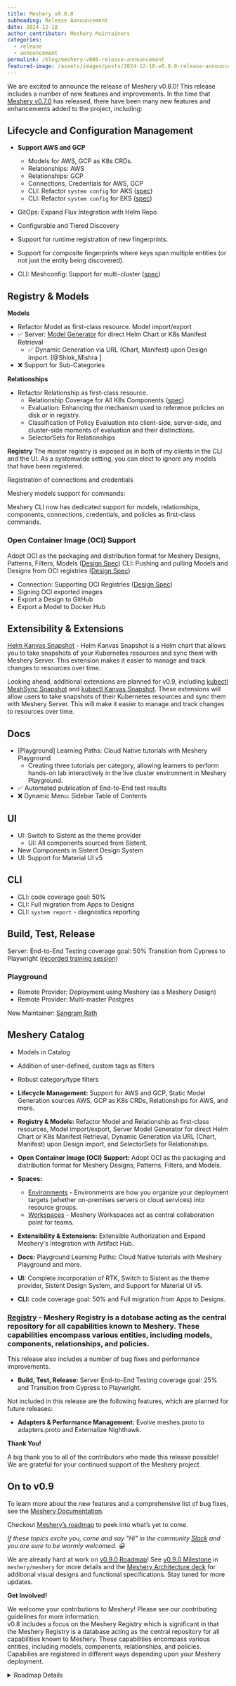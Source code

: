 ```yaml
---
title: Meshery v0.8.0
subheading: Release Announcement
date: 2024-12-18
author_contributor: Meshery Maintainers
categories:
  - release
  - announcement
permalink: /blog/meshery-v080-release-announcement
featured-image: /assets/images/posts/2024-12-18-v0.8.0-release-announcement/meshery-v080-release-announcement.png
---
```


We are excited to announce the release of Meshery v0.8.0! This release includes a number of new features and improvements. In the time that [Meshery v0.7.0](/blog/meshery-v07-release-announcement) has released, there have been many new features and enhancements added to the project, including:

## Lifecycle and Configuration Management

* **Support AWS and GCP**
  * Models for  AWS, GCP as K8s CRDs.
  * Relationships: AWS
  * Relationships: GCP
  * Connections, Credentials for AWS, GCP
  * CLI: Refactor `system config` for AKS ([spec](https://docs.google.com/document/d/1XfIvMwKGKBS5_ielGWuYFdqJByEcOeloCKpUL9bBxlw/edit#heading=h.blih70a9hxp))
  * CLI: Refactor `system config` for EKS ([spec](https://docs.google.com/document/d/1XfIvMwKGKBS5_ielGWuYFdqJByEcOeloCKpUL9bBxlw/edit#heading=h.blih70a9hxp))

* GitOps: Expand Flux Integration with Helm Repo

* Configurable and Tiered Discovery
* Support for runtime registration of new fingerprints.
* Support for composite fingerprints where keys span multiple entities (or not just the entity being discovered).

- CLI:  Meshconfig: Support for multi-cluster ([spec](https://docs.google.com/document/d/1r_Yopt904qdqO6lutzZn8mfqjKlI-MQgD22GG8x4UYM/edit#))

## Registry & Models

**Models**

* Refactor Model as first-class resource. Model import/export  
* :white_check_mark: Server: [Model Generator](https://docs.google.com/document/d/1rUwDANT6-fk-d_8TUh73wFBeTRTOCE-tuDEQeHRchZA/edit#heading=h.1rjqe5qvw5j9) for direct Helm Chart or K8s Manifest Retrieval
  * :white_check_mark: Dynamic Generation via URL (Chart, Manifest) upon Design import. [@Shlok_Mishra ]
* :x: Support for Sub-Categories

**Relationships**

* Refactor Relationship as first-class resource.
  * Relationship Coverage for All K8s Components ([spec](https://docs.google.com/spreadsheets/d/1DZHnzxYWOlJ69Oguz4LkRVTFM79kC2tuvdwizOJmeMw/edit#gid=0))
  * Evaluation: Enhancing the mechanism used to reference policies on disk or in registry.
  * Classification of Policy Evaluation into client-side, server-side, and cluster-side moments of evaluation and their distinctions.
  * SelectorSets for Relationships

**Registry**
The master registry is exposed as in both of my clients in the CLI and the UI. As a systemwide setting, you can elect to ignore any models that have been registered.

Registration of connections and credentials

Meshery models support for commands:

Meshery CLI now has dedicated support for models, relationships, components, connections, credentials, and policies as first-class commands.

### Open Container Image (OCI) Support

Adopt OCI as the packaging and distribution format for Meshery Designs, Patterns, Filters, Models ([Design Spec](https://docs.google.com/document/d/1AmNnwtMbYSVQ00TZRYtEZBJQTrPtH_S51ZG2UiwBGqs/edit))
CLI: Pushing and pulling Models and Designs from OCI registries ([Design Spec](https://docs.google.com/document/d/1AmNnwtMbYSVQ00TZRYtEZBJQTrPtH_S51ZG2UiwBGqs/edit))

* Connection: Supporting OCI Registries ([Design Spec](https://docs.google.com/document/d/1AmNnwtMbYSVQ00TZRYtEZBJQTrPtH_S51ZG2UiwBGqs/edit))
* Signing OCI exported images
* Export a Design to GitHub
* Export a Model to Docker Hub

## Extensibility & Extensions

[Helm Kanvas Snapshot](/extensions/helm-kanvas-snapshot) - Helm Kanvas Snapshot is a Helm chart that allows you to take snapshots of your Kubernetes resources and sync them with Meshery Server. This extension makes it easier to manage and track changes to resources over time.

Looking ahead, additional extensions are planned for v0.9, including [kubectl MeshSync Snapshot](/extensions/kubectl-meshsync-snapshot) and [kubectl Kanvas Snapshot](/extensions/kubectl-kanvas-snapshot). These extensions will allow users to take snapshots of their Kubernetes resources and sync them with Meshery Server. This will make it easier to manage and track changes to resources over time.

## Docs

* [Playground] Learning Paths: Cloud Native tutorials with Meshery Playground
  * Creating three tutorials per category, allowing learners to perform hands-on lab interactively in the live cluster environment in Meshery Playground.
* :white_check_mark: Automated publication of End-to-End test results
* :x: Dynamic Menu: Sidebar Table of Contents

## UI

* UI: Switch to Sistent as the theme provider
  * UI: All components sourced from Sistent.
* New Components in Sistent Design System
* UI: Support for Material UI v5

## CLI

- CLI: code coverage goal: 50%
- CLI: Full migration from Apps to Designs
- CLI: `system report` - diagnostics reporting

## Build, Test, Release

Server: End-to-End Testing coverage goal: 50% 
Transition from Cypress to Playwright ([recorded training session]())

### Playground

- Remote Provider: Deployment using Meshery (as a Meshery Design)
- Remote Provider: Multi-master Postgres

New Maintainer: [Sangram Rath](https://layer5.io/community/sangram-rath)

## Meshery Catalog

* Models in Catalog
* Addition of user-defined, custom tags as filters
* Robust category/type filters

* **Lifecycle Management:** Support for AWS and GCP, Static Model Generation sources AWS, GCP as K8s CRDs, Relationships for AWS, and more.  
* **Registry & Models:** Refactor Model and Relationship as first-class resources, Model import/export, Server Model Generator for direct Helm Chart or K8s Manifest Retrieval, Dynamic Generation via URL (Chart, Manifest) upon Design import, and SelectorSets for Relationships.  
* **Open Container Image (OCI) Support:** Adopt OCI as the packaging and distribution format for Meshery Designs, Patterns, Filters, and Models.  
* **Spaces:**
  * [Environments](https://docs.meshery.io/concepts/logical/environments) - Environments are how you organize your deployment targets (whether on-premises servers or cloud services) into resource groups.
  * [Workspaces](https://docs.meshery.io/concepts/logical/workspaces) - Meshery Workspaces act as central collaboration point for teams.
* **Extensibility & Extensions:** Extensible Authorization and Expand Meshery's Integration with Artifact Hub.  
* **Docs:** Playground Learning Paths: Cloud Native tutorials with Meshery Playground and more.  
* **UI:** Complete incorporation of RTK, Switch to Sistent as the theme provider, Sistent Design System, and Support for Material UI v5.  
* **CLI:** code coverage goal: 50% and Full migration from Apps to Designs.  

### [Registry](https://docs.meshery.io/concepts/logical/registry) - Meshery Registry is a database acting as the central repository for all capabilities known to Meshery. These capabilities encompass various entities, including models, components, relationships, and policies.

This release also includes a number of bug fixes and performance improvements.

* **Build, Test, Release:** Server End-to-End Testing coverage goal: 25% and Transition from Cypress to Playwright.  

Not included in this release are the following features, which are planned for future releases:

* **Adapters & Performance Management:** Evolve meshes.proto to adapters.proto and Externalize Nighthawk.  
  
**Thank You!**

A big thank you to all of the contributors who made this release possible! We are grateful for your continued support of the Meshery project.

## On to v0.9

To learn more about the new features and a comprehensive list of bug fixes, see the [Meshery Documentation](https://docs.meshery.io/docs/project/releases).

Checkout [Meshery’s roadmap](https://github.com/meshery/meshery/blob/master/ROADMAP.md) to peek into what’s yet to come.

_If these topics excite you, come and say "Hi" in the community [Slack](https://slack.meshery.io/) and you are sure to be warmly welcomed. 😀_

We are already hard at work on [v0.9.0 Roadmap](https://discuss.layer5.io/t/meshery-v0-9-roadmap/6296)! See [v0.9.0 Milestone](https://github.com/meshery/meshery/milestone/5) in `meshery/meshery` for more details and the [Meshery Architecture deck](https://docs.google.com/presentation/d/1SQMfyu5shjpGKlYONdVzOtd7UYTgLWBcgUvHMLCZ2tY/edit#) for additional visual designs and functional specifications.
Stay tuned for more updates.

**Get Involved!**

We welcome your contributions to Meshery! Please see our contributing guidelines for more information.  
v0.8 includes a focus on the Meshery Registry which is significant in that the Meshery Registry is a database acting as the central repository for all capabilities known to Meshery. These capabilities encompass various entities, including models, components, relationships, and policies. Capabilies are registered in different ways depending upon your Meshery deployment.

<details>
<summary>Roadmap Details</summary>

<h3>Adapters & Performance Management</h3>

<ol>
<li><a href="https://github.com/meshery/meshery/issues/9968">Evolve meshes.proto to adapters.proto</a></li>
<li> Externalize Nighthawk (<a href="https://docs.google.com/document/d/1Qy_BpHXibTvL9daLTc5L4fjmr1F051ya0UYeghNUq_I/edit?usp=sharing">spec</a>)</li>
    <li>Nighthawk as a Meshery Adapter (`meshery-nighthawk`)</li>
    <li>Server: Lifecycle Management of `meshery-nighthawk` in Meshery Server</li>
    <li>CLI: `mesheryctl perf` support for load generator / adapter selection</li>
    <li>UI: `meshery-nighthawk` adapter chip</li>
</ol>

<h3>Basic Adaptive Load Controller</h3>

**Basic Adaptive Load Controller** ([spec](https://docs.google.com/presentation/d/1arewKYZuhkv7NGRZKx0w-7bQdS-ho-YSYJF0X32qfHo/edit#slide=id.gfbc0c4fb3f_0_8)) (_v0.9.0_)
<ul>
<li>Exposure of “Adaptive Test” in Meshery UI.</li>
<li>Meshery Server endpoints.</li>
<li>Storage of n result sets in Provider for a given Performance Profile.</li>
</ul>

<h3>Custom Telemetry Provider</h3>

<ul>
<li>Multiple Telemetry Providers and Custom Boards (<a href="https://docs.google.com/presentation/d/1SQMfyu5shjpGKlYONdVzOtd7UYTgLWBcgUvHMLCZ2tY/edit#slide=id.g1044af767ce_5_2">spec</a>)</li>
<li>User-defined Dashboards and Metrics (<a href="https://docs.google.com/presentation/d/1SQMfyu5shjpGKlYONdVzOtd7UYTgLWBcgUvHMLCZ2tY/edit#slide=id.gcb74201a11_0_119">spec</a>)</li>
</ul>
  
</details>

